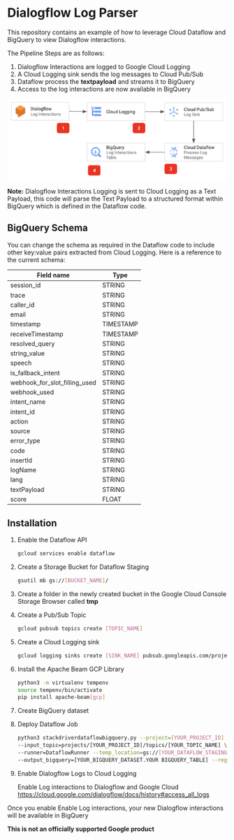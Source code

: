 # Dialogflow Log Parser

This repository contains an example of how to leverage Cloud Dataflow and BigQuery to view Dialogflow interactions.

The Pipeline Steps are as follows:

1. Dialogflow Interactions are logged to Google Cloud Logging
2. A Cloud Logging sink sends the log messages to Cloud Pub/Sub
3. Dataflow process the __textpayload__ and streams it to BigQuery
4. Access to the log interactions are now available in BigQuery

![Dialogflow Log Parser Diagram](images/diagram.png)

__Note:__ Dialogflow Interactions Logging is sent to Cloud Logging as a Text Payload, this code will parse the Text Payload to a structured format within BigQuery which is defined in the Dataflow code.

## BigQuery Schema
You can change the schema as required in the Dataflow code to include other key:value pairs extracted from Cloud Logging. Here is a reference to the current schema:

| Field name      | Type | 
| ----------- | ----------- | 
| session_id      | STRING       |
| trace   | STRING        |
| caller_id   | STRING        |
| email   | STRING        |
| timestamp   | TIMESTAMP        |
| receiveTimestamp   | TIMESTAMP        |
| resolved_query   | STRING        |
| string_value   | STRING        |
| speech   | STRING        |
| is_fallback_intent   | STRING        |
| webhook_for_slot_filling_used   | STRING        |
| webhook_used   | STRING        |
| intent_name   | STRING        |
| intent_id   | STRING        |
| action   | STRING        |
| source   | STRING        |
| error_type   | STRING        |
| code   | STRING        |
| insertId   | STRING        |
| logName   | STRING        |
| lang   | STRING        |
| textPayload   | STRING        |
| score   | FLOAT        |

## Installation

1. Enable the Dataflow API
    ```sh
    gcloud services enable dataflow
    ```

2. Create a Storage Bucket for Dataflow Staging

    ```sh
    gsutil mb gs://[BUCKET_NAME]/
    ```

3. Create a folder in the newly created bucket in the Google Cloud Console Storage Browser called __tmp__

4. Create a Pub/Sub Topic
    ```sh
    gcloud pubsub topics create [TOPIC_NAME]
    ``` 
5. Create a Cloud Logging sink
    ```sh
    gcloud logging sinks create [SINK_NAME] pubsub.googleapis.com/projects/[PROJECT_ID]/topics/[TOPIC_NAME] --log-filter="resource.type=global"
    ```

6. Install the Apache Beam GCP Library
    ```sh
    python3 -m virtualenv tempenv
    source tempenv/bin/activate
    pip install apache-beam[gcp]
    ```

7. Create BigQuery dataset

8. Deploy Dataflow Job
    ```sh
    python3 stackdriverdataflowbigquery.py --project=[YOUR_PROJECT_ID] \ 
    --input_topic=projects/[YOUR_PROJECT_ID]/topics/[YOUR_TOPIC_NAME] \ 
    --runner=DataflowRunner --temp_location=gs://[YOUR_DATAFLOW_STAGING_BUCKET]/tmp \
    --output_bigquery=[YOUR_BIGQUERY_DATASET.YOUR BIGQUERY_TABLE] --region=us-central1
    ```

9. Enable Dialogflow Logs to Cloud Logging

    Enable Log interactions to Dialogflow and Google Cloud
    https://cloud.google.com/dialogflow/docs/history#access_all_logs

Once you enable Enable Log interactions, your new Dialogflow interactions will be available in BigQuery

**This is not an officially supported Google product**
